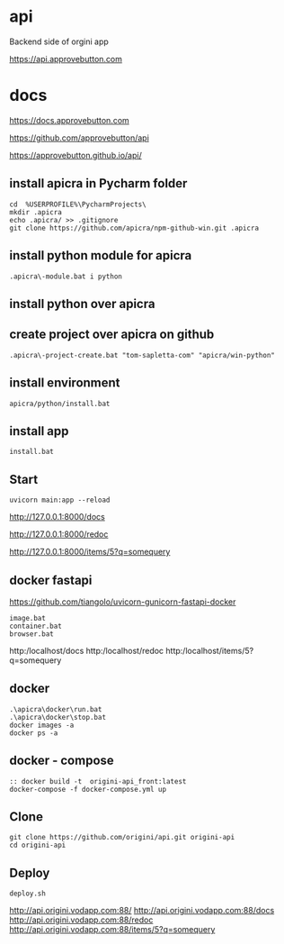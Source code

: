 # api
Backend side of orgini app

https://api.approvebutton.com

# docs

https://docs.approvebutton.com

https://github.com/approvebutton/api

https://approvebutton.github.io/api/


## install apicra in Pycharm folder

    cd  %USERPROFILE%\PycharmProjects\
    mkdir .apicra
    echo .apicra/ >> .gitignore
    git clone https://github.com/apicra/npm-github-win.git .apicra

## install python module for apicra

    .apicra\-module.bat i python

## install python over apicra


## create project over apicra on github
    .apicra\-project-create.bat "tom-sapletta-com" "apicra/win-python"

## install environment
    apicra/python/install.bat


## install app
    install.bat
    
## Start    
    uvicorn main:app --reload
    
http://127.0.0.1:8000/docs   

http://127.0.0.1:8000/redoc

http://127.0.0.1:8000/items/5?q=somequery


## docker fastapi
https://github.com/tiangolo/uvicorn-gunicorn-fastapi-docker

    image.bat
    container.bat
    browser.bat





http:/localhost/docs
http:/localhost/redoc
http:/localhost/items/5?q=somequery


## docker
    .\apicra\docker\run.bat
    .\apicra\docker\stop.bat
    docker images -a
    docker ps -a

## docker - compose

    :: docker build -t  origini-api_front:latest
    docker-compose -f docker-compose.yml up


## Clone
    git clone https://github.com/origini/api.git origini-api
    cd origini-api

## Deploy
    deploy.sh
    
http://api.origini.vodapp.com:88/
http://api.origini.vodapp.com:88/docs
http://api.origini.vodapp.com:88/redoc
http://api.origini.vodapp.com:88/items/5?q=somequery


